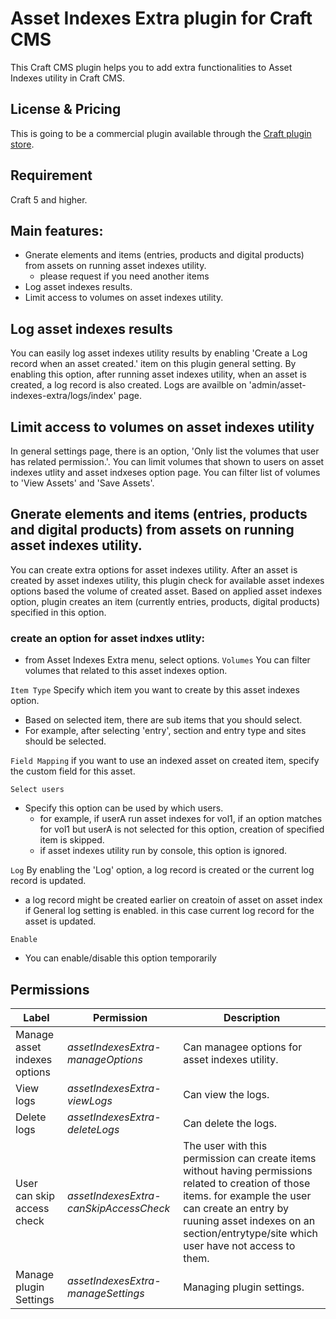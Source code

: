 # Asset Indexes Extra plugin for Craft CMS
This Craft CMS plugin helps you to add extra functionalities to Asset Indexes utility in Craft CMS.

## License & Pricing
This is going to be a commercial plugin available through the [Craft plugin store](https://plugins.craftcms.com/developer/vnali).

## Requirement
Craft 5 and higher.

## Main features:
- Gnerate elements and items (entries, products and digital products) from assets on running asset indexes utility.
  - please request if you need another items
- Log asset indexes results.
- Limit access to volumes on asset indexes utility.

## Log asset indexes results
You can easily log asset indexes utility results by enabling 'Create a Log record when an asset created.' item on this plugin general setting.
By enabling this option, after running asset indexes utility, when an asset is created, a log record is also created.
Logs are availble on 'admin/asset-indexes-extra/logs/index' page.

## Limit access to volumes on asset indexes utility
In general settings page, there is an option, 'Only list the volumes that user has related permission.'. You can limit volumes that shown to users on asset indexes utlity
and asset indxeses option page. You can filter list of volumes to 'View Assets' and 'Save Assets'.

## Gnerate elements and items (entries, products and digital products) from assets on running asset indexes utility.
You can create extra options for asset indexes utility. 
After an asset is created by asset indexes utility, this plugin check for available asset indexes options based the volume of created asset.
Based on applied asset indexes option, plugin creates an item (currently entries, products, digital products) specified in this option.

### create an option for asset indxes utlity:
- from Asset Indexes Extra menu, select options.
`Volumes`
You can filter volumes that related to this asset indexes option.

`Item Type`
Specify which item you want to create by this asset indexes option.
 - Based on selected item, there are sub items that you should select.
- For example, after selecting 'entry',  section and entry type and sites should be selected.

`Field Mapping`
if you want to use an indexed asset on created item, specify the custom field for this asset.

`Select users`
- Specify this option can be used by which users.
  - for example, if userA run asset indexes for vol1, if an option matches for vol1 but userA is not selected for this option, creation of specified item is skipped.
  - if asset indexes utility run by console, this option is ignored.

`Log`
By enabling the 'Log' option, a log record is created or the current log record is updated. 
- a log record might be created earlier on creatoin of asset on asset index if General log setting is enabled. in this case current log record for the asset 
is updated.

`Enable`
- You can enable/disable this option temporarily

## Permissions

Label | Permission | Description
--- | --- | ---
Manage asset indexes options | *assetIndexesExtra-manageOptions* | Can managee options for asset indexes utility.
View logs | *assetIndexesExtra-viewLogs* | Can view the logs.
Delete logs | *assetIndexesExtra-deleteLogs* | Can delete the logs.
User can skip access check | *assetIndexesExtra-canSkipAccessCheck* | The user with this permission can create items without having permissions related to creation of those items. for example the user can create an entry by ruuning asset indexes on an section/entrytype/site which user have not access to them.
Manage plugin Settings | *assetIndexesExtra-manageSettings* | Managing plugin settings.
